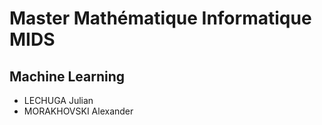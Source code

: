 # Master Mathématique Informatique MIDS

## Machine Learning
- LECHUGA Julian
- MORAKHOVSKI Alexander
